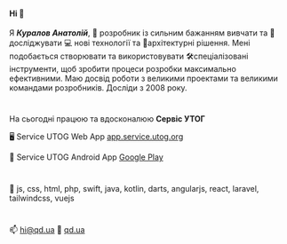 #### Hi 👋
Я ***Куралов Анатолій***, 🧏 розробник із сильним бажанням вивчати та 🔭 досліджувати  💻 нові технології та 🔮архітектурні рішення. Мені подобається створювати та використовувати 🛠спеціалізовані інструменти, щоб зробити процеси розробки максимально ефективними. Маю досвід роботи з великими проектами та великими командами розробників. Досліди з 2008 року.
#
На сьогодні працюю та вдосконалюю **Сервіс УТОГ**

🖥 Service UTOG Web App [app.service.utog.org](https://app.service.utog.org)

📱 Service UTOG Android App [Google Play](https://play.google.com/store/apps/details?id=com.service.utog)

#
🌱 js, css, html, php, swift, java, kotlin, darts, angularjs, react, laravel, tailwindcss, vuejs
#
📫 hi@qd.ua  📌 [qd.ua](https://qd.ua)

